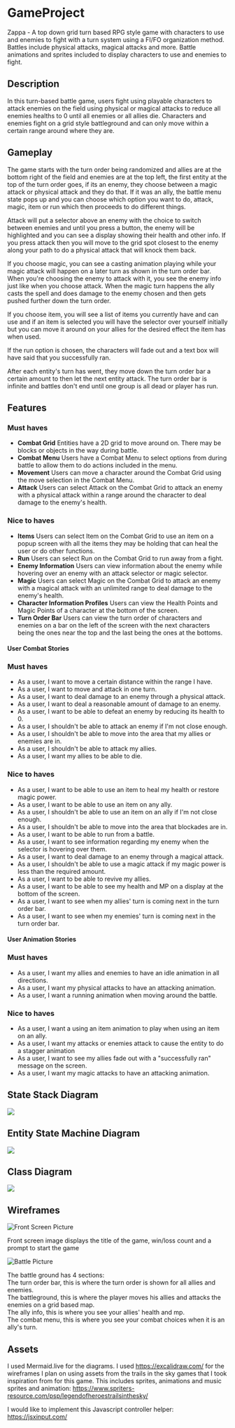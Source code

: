 # GameProject

Zappa - A top down grid turn based RPG style game with characters to use and enemies to fight with a turn system using a FI/FO organization method. Battles include physical attacks, magical attacks and more. Battle animations and sprites included to display characters to use and enemies to fight.


## Description

In this turn-based battle game, users fight using playable characters to attack enemies on the field using physical or magical attacks to reduce all enemies healths to 0 until all enemies or all allies die. Characters and enemies fight on a grid style battleground and can only move within a certain range around where they are.

## Gameplay

The game starts with the turn order being randomized and allies are at the bottom right of the field and enemies are at the top left, the first entity at the top of the turn order goes, if its an enemy, they choose between a magic attack or physical attack and they do that. If it was an ally, the battle menu state pops up and you can choose which option you want to do, attack, magic, item or run which then proceeds to do different things. 

Attack will put a selector above an enemy with the choice to switch between enemies and until you press a button, the enemy will be highlighted and you can see a display showing their health and other info. If you press attack then you will move to the grid spot closest to the enemy along your path to do a physical attack that will knock them back. 

If you choose magic, you can see a casting animation playing while your magic attack will happen on a later turn as shown in the turn order bar. When you're choosing the enemy to attack with it, you see the enemy info just like when you choose attack. When the magic turn happens the ally casts the spell and does damage to the enemy chosen and then gets pushed further down the turn order.

If you choose item, you will see a list of items you currently have and can use and if an item is selected you will have the selector over yourself initially but you can move it around on your allies for the desired effect the item has when used. 

If the run option is chosen, the characters will fade out and a text box will have said that you successfully ran.

After each entity's turn has went, they move down the turn order bar a certain amount to then let the next entity attack. The turn order bar is infinite and battles don't end until one group is all dead or player has run.

## Features

### Must haves
-   **Combat Grid** Entities have a 2D grid to move around on. There may be blocks or objects in the way during battle.
-   **Combat Menu** Users have a Combat Menu to select options from during battle to allow them to do actions included in the menu.
-   **Movement** Users can move a character around the Combat Grid using the move selection in the Combat Menu.
-   **Attack** Users can select Attack on the Combat Grid to attack an enemy with a physical attack within a range around the character to deal damage to the enemy's health.

### Nice to haves
-   **Items** Users can select Item on the Combat Grid to use an item on a popup screen with all the items they may be holding that can heal the user or do other functions.
-   **Run** Users can select Run on the Combat Grid to run away from a fight.
-   **Enemy Information** Users can view information about the enemy while hovering over an enemy with an attack selector or magic selector.
-   **Magic** Users can select Magic on the Combat Grid to attack an enemy with a magical attack with an unlimited range to deal damage to the enemy's health.
-   **Character Information Profiles** Users can view the Health Points and Magic Points of a character at the bottom of the screen.
-   **Turn Order Bar** Users can view the turn order of characters and enemies on a bar on the left of the screen with the next characters being the ones near the top and the last being the ones at the bottoms.

#### User Combat Stories

### Must haves
-   As a user, I want to move a certain distance within the range I have.
-   As a user, I want to move and attack in one turn.
-   As a user, I want to deal damage to an enemy through a physical attack.
-   As a user, I want to deal a reasonable amount of damage to an enemy.
-   As a user, I want to be able to defeat an enemy by reducing its health to 0.
-   As a user, I shouldn't be able to attack an enemy if I'm not close enough.
-   As a user, I shouldn't be able to move into the area that my allies or enemies are in.
-   As a user, I shouldn't be able to attack my allies.
-   As a user, I want my allies to be able to die.

### Nice to haves
-   As a user, I want to be able to use an item to heal my health or restore magic power.
-   As a user, I want to be able to use an item on any ally.
-   As a user, I shouldn't be able to use an item on an ally if I'm not close enough.
-   As a user, I shouldn't be able to move into the area that blockades are in.
-   As a user, I want to be able to run from a battle. 
-   As a user, I want to see information regarding my enemy when the selector is hovering over them.
-   As a user, I want to deal damage to an enemy through a magical attack.
-   As a user, I shouldn't be able to use a magic attack if my magic power is less than the required amount.
-   As a user, I want to be able to revive my allies.
-   As a user, I want to be able to see my health and MP on a display at the bottom of the screen.
-   As a user, I want to see when my allies' turn is coming next in the turn order bar.
-   As a user, I want to see when my enemies' turn is coming next in the turn order bar.

#### User Animation Stories

### Must haves
-   As a user, I want my allies and enemies to have an idle animation in all directions.
-   As a user, I want my physical attacks to have an attacking animation.
-   As a user, I want a running animation when moving around the battle.
### Nice to haves
-   As a user, I want a using an item animation to play when using an item on an ally.
-   As a user, I want my attacks or enemies attack to cause the entity to do a stagger animation
-   As a user, I want to see my allies fade out with a "successfully ran" message on the screen.
-   As a user, I want my magic attacks to have an attacking animation.

## State Stack Diagram

[![](https://mermaid.ink/img/pako:eNqdlF1rwyAUhv-KeDnam12GUug-LgYrG3Qw2LKLg54m0kSLmo5S-t9nTFqN3ZYxIRDPed9HOeo5UKY40owaCxbvBBQa6unuOpfEjferDzKdzsmLsBWumEaUq1bXZdOolz5XsI80HhuC5NCFY_gN2Jbj0-ds54tTkTMIUFph9wtrgW2ELMhsxkolGM7n36kf1rdgbKobKk-7SshDUbpsa1hUVR_p9psRsSbggsQ2Wo777yXWlwBso38kvAp5XtUbBRoCGglH4OP2R2VM8LvvZ3u7Uji6px3q6MhPw_NGVWnZWkM4p6E2xAN2ibKJ6iUVqaEQjHyCIaxT_wZJC-EhF4RTwfp7xEqQBZohN93O9_RxzsU9-C8oKbvnuNsdRMfwGz-0ga7XhAfcZ-mE1qhrENz1Dv80c2pLrDGnmfvloDc5zeXR6aCxarWXjGZWNzihzZaHVkOzNVTGRbcg35QKc62aojzPkAur9LJrVb5jHb8AqWJ3AQ?type=png)](https://mermaid.live/edit#pako:eNqdlF1rwyAUhv-KeDnam12GUug-LgYrG3Qw2LKLg54m0kSLmo5S-t9nTFqN3ZYxIRDPed9HOeo5UKY40owaCxbvBBQa6unuOpfEjferDzKdzsmLsBWumEaUq1bXZdOolz5XsI80HhuC5NCFY_gN2Jbj0-ds54tTkTMIUFph9wtrgW2ELMhsxkolGM7n36kf1rdgbKobKk-7SshDUbpsa1hUVR_p9psRsSbggsQ2Wo777yXWlwBso38kvAp5XtUbBRoCGglH4OP2R2VM8LvvZ3u7Uji6px3q6MhPw_NGVWnZWkM4p6E2xAN2ibKJ6iUVqaEQjHyCIaxT_wZJC-EhF4RTwfp7xEqQBZohN93O9_RxzsU9-C8oKbvnuNsdRMfwGz-0ga7XhAfcZ-mE1qhrENz1Dv80c2pLrDGnmfvloDc5zeXR6aCxarWXjGZWNzihzZaHVkOzNVTGRbcg35QKc62aojzPkAur9LJrVb5jHb8AqWJ3AQ)

## Entity State Machine Diagram

[![](https://mermaid.ink/img/pako:eNqFVDtvwjAQ_iuWxwqWjhFCQrQDA0vp1KaDZR-J1dhGzoUKIf57zzHECTVqpnt8990zPnPpFPCCtygQXrSovDDz43NpGX2fT19sPl-yjWpgFwDRPKi9cysqLdeiRW2raC2Y3jPZaPkNipngzsVtEEwGr8mcg791NoP2nc2BSaoq8KMAgShCRLYDd4SVVaseEgHllXZClBnF3-YnI7kV8FODZdh5y6Qz0DJ0TJL7jiOThWIDME6RCUsdQ89DDJpA13aGUWZKHAZ354vefu_TCbBzdCX3unEtvFrXVfW7u4IWC1k7LWG5TOgk3S4nEI-2YEhlLTQg8baKMTqTJ4FyRWRSgEWNJ6ZbZh3SnVAQ2ULU_1RRzJLliVLuB-VPr1XctZSkceZARRN5lCUMK9Np5KYzjHEXPuMGvBFa0d_db7TkWIOBkhckKuG_S17agBMdut3JSl6g72DGu4NKjwEv9qJpyXoQ9sO5pPvQ56CB0uj8Nj4m_Zty-QWMImcN?type=png)](https://mermaid.live/edit#pako:eNqFVDtvwjAQ_iuWxwqWjhFCQrQDA0vp1KaDZR-J1dhGzoUKIf57zzHECTVqpnt8990zPnPpFPCCtygQXrSovDDz43NpGX2fT19sPl-yjWpgFwDRPKi9cysqLdeiRW2raC2Y3jPZaPkNipngzsVtEEwGr8mcg791NoP2nc2BSaoq8KMAgShCRLYDd4SVVaseEgHllXZClBnF3-YnI7kV8FODZdh5y6Qz0DJ0TJL7jiOThWIDME6RCUsdQ89DDJpA13aGUWZKHAZ354vefu_TCbBzdCX3unEtvFrXVfW7u4IWC1k7LWG5TOgk3S4nEI-2YEhlLTQg8baKMTqTJ4FyRWRSgEWNJ6ZbZh3SnVAQ2ULU_1RRzJLliVLuB-VPr1XctZSkceZARRN5lCUMK9Np5KYzjHEXPuMGvBFa0d_db7TkWIOBkhckKuG_S17agBMdut3JSl6g72DGu4NKjwEv9qJpyXoQ9sO5pPvQ56CB0uj8Nj4m_Zty-QWMImcN)

## Class Diagram

[![](https://mermaid.ink/img/pako:eNq1VE2P0zAQ_SuVT4B2V3CtuJRud7WHgkThgnwZOUNi1R5H9gRRSv87dpzWDqVHcknmzfPMm4_4KJRrUCyFMhDCo4bWg5UkaRGfZ7C4IdZ8WLz_fX-_WBlz-LdnQ2gn1wdgNrhjYFxEjxTvHh7eSFEdvsWogiRyckR0ZLzNjF2PxmTGSL5NyaSxqErsMcPp6V3QrF0kSpbcaIsUohnOtkdV3CFp3YLqNGFG1OA9Ej_Fbk1I6L1mDCWDhb4YE39F2kKOe_bosIbAmtoCdQiGu2Kn9FXgkEqs7K99E-W9el2Qz0gN-hpZd0Bt7vkcRrVfO2N0Kv7sOc37l4ZxrOtqtSrmC8U-gtG_cvSpS3WSFTOofY1s3Y8ZY5tCzgoYqDZfGO0NceMeHP-jnL_yVctbZYXYwXr2GFXNAB48ffJxKAUarsbmr8b2EX_yl3i0xi4KPF_DG2puCB9_jEoyjZt72U8XeK72EQ0cqk2JSzqGmIUXd8Kit6CbeIWMwaXgDmNksYyfDfi9FJJOkQcDu92BlFiyH_BO5PKnG0csv4MJEe2BvjlXbO-GtrtY2Gh2fjvdWOl1-gN002kv?type=png)](https://mermaid.live/edit#pako:eNq1VE2P0zAQ_SuVT4B2V3CtuJRud7WHgkThgnwZOUNi1R5H9gRRSv87dpzWDqVHcknmzfPMm4_4KJRrUCyFMhDCo4bWg5UkaRGfZ7C4IdZ8WLz_fX-_WBlz-LdnQ2gn1wdgNrhjYFxEjxTvHh7eSFEdvsWogiRyckR0ZLzNjF2PxmTGSL5NyaSxqErsMcPp6V3QrF0kSpbcaIsUohnOtkdV3CFp3YLqNGFG1OA9Ej_Fbk1I6L1mDCWDhb4YE39F2kKOe_bosIbAmtoCdQiGu2Kn9FXgkEqs7K99E-W9el2Qz0gN-hpZd0Bt7vkcRrVfO2N0Kv7sOc37l4ZxrOtqtSrmC8U-gtG_cvSpS3WSFTOofY1s3Y8ZY5tCzgoYqDZfGO0NceMeHP-jnL_yVctbZYXYwXr2GFXNAB48ffJxKAUarsbmr8b2EX_yl3i0xi4KPF_DG2puCB9_jEoyjZt72U8XeK72EQ0cqk2JSzqGmIUXd8Kit6CbeIWMwaXgDmNksYyfDfi9FJJOkQcDu92BlFiyH_BO5PKnG0csv4MJEe2BvjlXbO-GtrtY2Gh2fjvdWOl1-gN002kv)

## Wireframes

![Front Screen Picture](ReadmePics/TitleScreen.png)

Front screen image displays the title of the game, win/loss count and a prompt to start the game

![Battle Picture](ReadmePics/Battle.png)

The battle ground has 4 sections:<br/> 
The turn order bar, this is where the turn order is shown for all allies and enemies.<br/> 
The battleground, this is where the player moves his allies and attacks the enemies on a grid based map.<br/> 
The ally info, this is where you see your allies' health and mp.<br/> 
The combat menu, this is where you see your combat choices when it is an ally's turn.

## Assets

I used Mermaid.live for the diagrams.
I used https://excalidraw.com/ for the wireframes
I plan on using assets from the trails in the sky games that I took inspiration from for this game.
This includes sprites, animations and music
sprites and animation: https://www.spriters-resource.com/psp/legendofheroestrailsinthesky/

I would like to implement this Javascript controller helper:
https://jsxinput.com/
